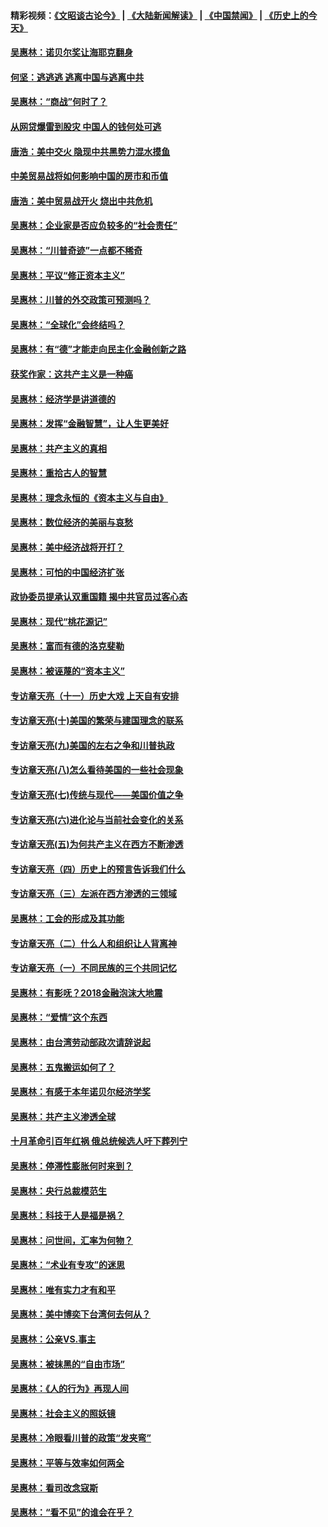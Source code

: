 #### 精彩视频：[《文昭谈古论今》](https://github.com/gfw-breaker/wenzhao/blob/master/README.md?t=12080034) | [《大陆新闻解读》](https://github.com/gfw-breaker/ntdtv-comedy/blob/master/README.md?t=12080034) | [《中国禁闻》](https://github.com/gfw-breaker/ntdtv-news/blob/master/README.md?t=12080034) | [《历史上的今天》](https://github.com/gfw-breaker/today-in-history/blob/master/README.md?t=12080034) 

#### [吴惠林：诺贝尔奖让海耶克翻身](../pages/nsc423/n10890049.md?t=12080034) 

#### [何坚：逃逃逃 逃离中国与逃离中共](../pages/nsc423/n10592891.md?t=12080034) 

#### [吴惠林：“商战”何时了？](../pages/nsc423/n10573558.md?t=12080034) 

#### [从网贷爆雷到股灾 中国人的钱何处可逃](../pages/nsc423/n10572800.md?t=12080034) 

#### [唐浩：美中交火 隐现中共黑势力混水摸鱼](../pages/nsc423/n10544040.md?t=12080034) 

#### [中美贸易战将如何影响中国的房市和币值](../pages/nsc423/n10543697.md?t=12080034) 

#### [唐浩：美中贸易战开火 烧出中共危机](../pages/nsc423/n10540126.md?t=12080034) 

#### [吴惠林：企业家是否应负较多的“社会责任”](../pages/nsc423/n10535022.md?t=12080034) 

#### [吴惠林：“川普奇迹”一点都不稀奇](../pages/nsc423/n10512808.md?t=12080034) 

#### [吴惠林：平议“修正资本主义”](../pages/nsc423/n10495724.md?t=12080034) 

#### [吴惠林：川普的外交政策可预测吗？](../pages/nsc423/n10462387.md?t=12080034) 

#### [吴惠林：“全球化”会终结吗？](../pages/nsc423/n10452838.md?t=12080034) 

#### [吴惠林：有“德”才能走向民主化金融创新之路](../pages/nsc423/n10432292.md?t=12080034) 

#### [获奖作家：这共产主义是一种癌](../pages/nsc423/n10431541.md?t=12080034) 

#### [吴惠林：经济学是讲道德的](../pages/nsc423/n10398014.md?t=12080034) 

#### [吴惠林：发挥“金融智慧”，让人生更美好](../pages/nsc423/n10375019.md?t=12080034) 

#### [吴惠林：共产主义的真相](../pages/nsc423/n10351394.md?t=12080034) 

#### [吴惠林：重拾古人的智慧](../pages/nsc423/n10337691.md?t=12080034) 

#### [吴惠林：理念永恒的《资本主义与自由》](../pages/nsc423/n10316274.md?t=12080034) 

#### [吴惠林：数位经济的美丽与哀愁](../pages/nsc423/n10292946.md?t=12080034) 

#### [吴惠林：美中经济战将开打？](../pages/nsc423/n10258825.md?t=12080034) 

#### [吴惠林：可怕的中国经济扩张](../pages/nsc423/n10219147.md?t=12080034) 

#### [政协委员提承认双重国籍 揭中共官员过客心态](../pages/nsc423/n10208809.md?t=12080034) 

#### [吴惠林：现代“桃花源记”](../pages/nsc423/n10185234.md?t=12080034) 

#### [吴惠林：富而有德的洛克斐勒](../pages/nsc423/n10142264.md?t=12080034) 

#### [吴惠林：被诬蔑的“资本主义”](../pages/nsc423/n10124816.md?t=12080034) 

#### [专访章天亮（十一）历史大戏 上天自有安排](../pages/nsc423/n10094905.md?t=12080034) 

#### [专访章天亮(十)美国的繁荣与建国理念的联系](../pages/nsc423/n10094899.md?t=12080034) 

#### [专访章天亮(九)美国的左右之争和川普执政](../pages/nsc423/n10094889.md?t=12080034) 

#### [专访章天亮(八)怎么看待美国的一些社会现象](../pages/nsc423/n10094857.md?t=12080034) 

#### [专访章天亮(七)传统与现代——美国价值之争](../pages/nsc423/n10093140.md?t=12080034) 

#### [专访章天亮(六)进化论与当前社会变化的关系](../pages/nsc423/n10092036.md?t=12080034) 

#### [专访章天亮(五)为何共产主义在西方不断渗透](../pages/nsc423/n10083620.md?t=12080034) 

#### [专访章天亮（四）历史上的预言告诉我们什么](../pages/nsc423/n10083606.md?t=12080034) 

#### [专访章天亮（三）左派在西方渗透的三领域](../pages/nsc423/n10081115.md?t=12080034) 

#### [吴惠林：工会的形成及其功能](../pages/nsc423/n10080633.md?t=12080034) 

#### [专访章天亮（二）什么人和组织让人背离神](../pages/nsc423/n10076637.md?t=12080034) 

#### [专访章天亮（一）不同民族的三个共同记忆](../pages/nsc423/n10074188.md?t=12080034) 

#### [吴惠林：有影呒？2018金融泡沫大地震](../pages/nsc423/n10040534.md?t=12080034) 

#### [吴惠林：“爱情”这个东西](../pages/nsc423/n10019423.md?t=12080034) 

#### [吴惠林：由台湾劳动部政次请辞说起](../pages/nsc423/n9979679.md?t=12080034) 

#### [吴惠林：五鬼搬运如何了？](../pages/nsc423/n9925338.md?t=12080034) 

#### [吴惠林：有感于本年诺贝尔经济学奖](../pages/nsc423/n9871883.md?t=12080034) 

#### [吴惠林：共产主义渗透全球](../pages/nsc423/n9812748.md?t=12080034) 

#### [十月革命引百年红祸 俄总统候选人吁下葬列宁](../pages/nsc423/n9810182.md?t=12080034) 

#### [吴惠林：停滞性膨胀何时来到？](../pages/nsc423/n9764136.md?t=12080034) 

#### [吴惠林：央行总裁模范生](../pages/nsc423/n9728134.md?t=12080034) 

#### [吴惠林：科技于人是福是祸？](../pages/nsc423/n9672982.md?t=12080034) 

#### [吴惠林：问世间，汇率为何物？](../pages/nsc423/n9621788.md?t=12080034) 

#### [吴惠林：“术业有专攻”的迷思](../pages/nsc423/n9580363.md?t=12080034) 

#### [吴惠林：唯有实力才有和平](../pages/nsc423/n9529599.md?t=12080034) 

#### [吴惠林：美中博奕下台湾何去何从？](../pages/nsc423/n9483598.md?t=12080034) 

#### [吴惠林：公亲VS.事主](../pages/nsc423/n9425637.md?t=12080034) 

#### [吴惠林：被抹黑的“自由市场”](../pages/nsc423/n9351545.md?t=12080034) 

#### [吴惠林：《人的行为》再现人间](../pages/nsc423/n9296339.md?t=12080034) 

#### [吴惠林：社会主义的照妖镜](../pages/nsc423/n9243460.md?t=12080034) 

#### [吴惠林：冷眼看川普的政策“发夹弯”](../pages/nsc423/n9120684.md?t=12080034) 

#### [吴惠林：平等与效率如何两全](../pages/nsc423/n9075430.md?t=12080034) 

#### [吴惠林：看司改念寇斯](../pages/nsc423/n9024915.md?t=12080034) 

#### [吴惠林：“看不见”的谁会在乎？](../pages/nsc423/n8977488.md?t=12080034) 


